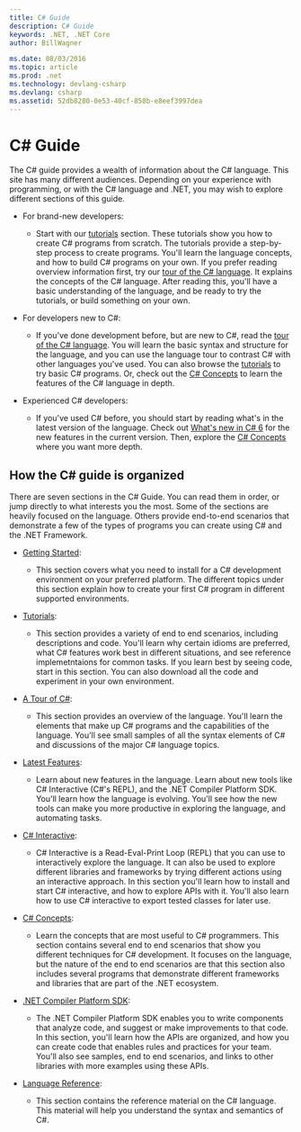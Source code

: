 ```yaml
---
title: C# Guide
description: C# Guide
keywords: .NET, .NET Core
author: BillWagner

ms.date: 08/03/2016
ms.topic: article
ms.prod: .net
ms.technology: devlang-csharp
ms.devlang: csharp
ms.assetid: 52db8280-0e53-40cf-858b-e8eef3997dea
---
```


# C# Guide

The C# guide provides a wealth of information about the C# language. This site has many different audiences. Depending on your experience with programming, or with the C# language and .NET, you may wish to explore different sections of this guide.

* For brand-new developers:
    - Start with our [tutorials](tutorials/index.md) section. These tutorials show you how to create C# programs from scratch. The tutorials provide a step-by-step process to create programs. You'll learn the language concepts, and how to build C# programs on your own. If you prefer reading overview information first, try our [tour of the C# language](tour-of-csharp/index.md). It explains the concepts of the C# language. After reading this, you'll have a basic understanding of the language, and be ready to try the tutorials, or build something on your own.

* For developers new to C#: 
    - If you've done development before, but are new to C#, read the [tour of the C# language](tour-of-csharp/index.md). You will learn the basic syntax and structure for the language, and you can use the language tour to contrast C# with other languages you've used. You can also browse the [tutorials](tutorials/index.md) to try basic C# programs. Or, check out the [C# Concepts](concepts.md) to learn the features of the C# language in depth.

* Experienced C# developers:
    - If you've used C# before, you should start by reading what's in the latest version of the language. Check out [What's new in C# 6](csharp-6.md) for the new features in the current version. Then, explore the [C# Concepts](concepts.md) where you want more depth.
 
## How the C# guide is organized

There are seven sections in the C# Guide. You can read them in order, or jump directly to what interests you the most. Some of the sections are heavily focused on the language. Others provide end-to-end scenarios that demonstrate a few of the types of programs you can create using C# and the .NET Framework.

* [Getting Started](getting-started/index.md):
    - This section covers what you need to install for a C# development environment on your preferred platform. The different topics under this section explain how to create your first C# program in different supported environments.

* [Tutorials](tutorials/index.md):
    - This section provides a variety of end to end scenarios, including descriptions and code. You'll learn why certain idioms are preferred, what C# features work best in different situations, and see reference implemetntaions for common tasks. If you learn best by seeing code, start in this section. You can also download all the code and experiment in your own environment.

* [A Tour of C#](tour-of-csharp/index.md): 
    - This section provides an overview of the language. You'll learn the elements that make up C# programs and the capabilities of the language. You'll see small samples of all the syntax elements of C# and discussions of the major C# language topics. 

* [Latest Features](whats-new.md):
    - Learn about new features in the language. Learn about new tools like C# Interactive (C#'s REPL), and the .NET Compiler Platform SDK. You'll learn how the language is evolving. You'll see how the new tools can make you more productive in exploring the language, and automating tasks. 

* [C# Interactive](interactive/index.md):
    - C# Interactive is a Read-Eval-Print Loop (REPL) that you can use to interactively explore the language. It can also be used to explore different libraries and frameworks by trying different actions using an interactive approach. In this section you'll learn how to install and start C# interactive, and how to explore APIs with it. You'll also learn how to use C# interactive to export tested classes for later use.  

* [C# Concepts](concepts.md):
    - Learn the concepts that are most useful to C# programmers. This section contains several end to end scenarios that show you different techniques for C# development. It focuses on the language, but the nature of the end to end scenarios are that this section also includes several programs that demonstrate different frameworks and libraries that are part of the .NET ecosystem.

* [.NET Compiler Platform SDK](roslyn/index.md):
    - The .NET Compiler Platform SDK enables you to write components that analyze code, and suggest or make improvements to that code. In this section, you'll learn how the APIs are organized, and how you can create code that enables rules and practices for your team. You'll also see samples, end to end scenarios, and links to other libraries with more examples using these APIs.

* [Language Reference](language-reference/index.md):
    - This section contains the reference material on the C# language. This material will help you understand the syntax and semantics of C#. 
